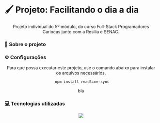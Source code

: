 # 🖌 Projeto: Facilitando o dia a dia
<div align="center" style="display: inline_block">

Projeto individual do 5º módulo, do curso Full-Stack Programadores Cariocas junto com a Resilia e SENAC.

</div>

### 📰 Sobre o projeto

### ⚙ Configurações
<div align="center" style="display: inline_block">
Para que possa executar este projeto, use o comando abaixo para instalar os arquivos necessários. 

     npm install readline-sync

bla
</div>

### 💻 Tecnologias utilizadas
<div align="center" style="display: inline_block">
<img align="center" src="https://img.shields.io/static/v1?style=for-the-badge&message=Node.js&color=339933&logo=Node.js&logoColor=FFFFFF&label=">
</div>